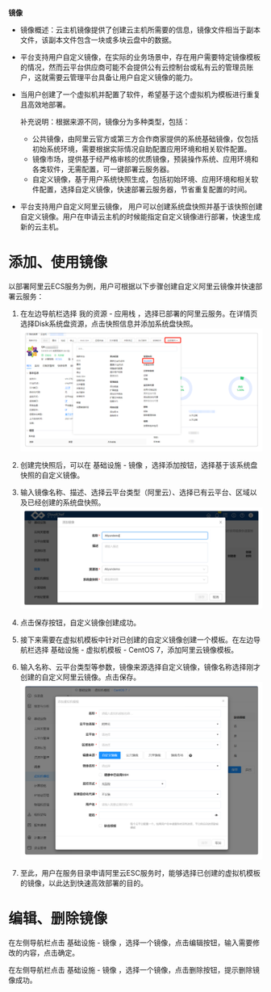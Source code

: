 


**镜像**

+ 镜像概述：云主机镜像提供了创建云主机所需要的信息，镜像文件相当于副本文件，该副本文件包含一块或多块云盘中的数据。
+ 平台支持用户自定义镜像，在实际的业务场景中，存在用户需要特定镜像模板的情况，然而云平台供应商可能不会提供公有云控制台或私有云的管理员账户，这就需要云管理平台具备让用户自定义镜像的能力。
+ 当用户创建了一个虚拟机并配置了软件，希望基于这个虚拟机为模板进行重复且高效地部署。
  
  补充说明：根据来源不同，镜像分为多种类型，包括：

    + 公共镜像，由阿里云官方或第三方合作商家提供的系统基础镜像，仅包括初始系统环境，需要根据实际情况自助配置应用环境和相关软件配置。
    + 镜像市场，提供基于经严格审核的优质镜像，预装操作系统、应用环境和各类软件，无需配置，可一键部署云服务器。
    + 自定义镜像，基于用户系统快照生成，包括初始环境、应用环境和相关软件配置，选择自定义镜像，快速部署云服务器，节省重复配置的时间。


+ 平台支持用户自定义阿里云镜像， 用户可以创建系统盘快照并基于该快照创建自定义镜像。用户在申请云主机的时候能指定自定义镜像进行部署，快速生成新的云主机。





# 添加、使用镜像

以部署阿里云ECS服务为例，用户可根据以下步骤创建自定义阿里云镜像并快速部署云服务：

1.  在左边导航栏选择 我的资源 - 应用栈 ，选择已部署的阿里云服务。在详情页选择Disk系统盘资源，点击快照信息并添加系统盘快照。
![镜像-1](../../picture/Admin/镜像-1.png)

2.  创建完快照后，可以在 基础设施 - 镜像 ，选择添加按钮，选择基于该系统盘快照的自定义镜像。

3.  输入镜像名称、描述、选择云平台类型（阿里云）、选择已有云平台、区域以及已经创建的系统盘快照。
![镜像-2](../../picture/Admin/镜像-2.png)

4.  点击保存按钮，自定义镜像创建成功。

5.  接下来需要在虚拟机模板中针对已创建的自定义镜像创建一个模板。在左边导航栏选择 基础设施 - 虚拟机模板 - CentOS 7，添加阿里云镜像模板。

6.  输入名称、云平台类型等参数，镜像来源选择自定义镜像，镜像名称选择刚才创建的自定义阿里云镜像。点击保存。
![镜像-3](../../picture/Admin/镜像-3.png)

7.  至此，用户在服务目录申请阿里云ESC服务时，能够选择已创建的虚拟机模板的镜像，以此达到快速高效部署的目的。




# 编辑、删除镜像

在左侧导航栏点击 基础设施 - 镜像 ，选择一个镜像，点击编辑按钮，输入需要修改的内容，点击确定。

在左侧导航栏点击 基础设施 - 镜像 ，选择一个镜像，点击删除按钮，提示删除镜像成功。


